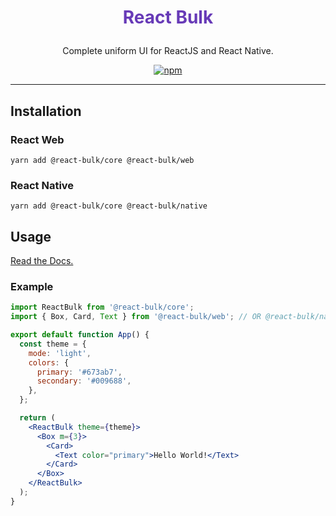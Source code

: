 <center>

# <p style="color: #673ab7;">React Bulk</p>
Complete uniform UI for ReactJS and React Native.

[![npm](https://img.shields.io/npm/v/@react-bulk/core.svg?color=%23673ab7)](https://www.npmjs.com/package/@react-bulk/core)

</center>

---

## Installation

### React Web
```shell
yarn add @react-bulk/core @react-bulk/web
```

### React Native
```shell
yarn add @react-bulk/core @react-bulk/native
```

## Usage
[Read the Docs.](https://github.com/caioedut/react-bulk/blob/main/docs/README.md)

### Example
```jsx
import ReactBulk from '@react-bulk/core';
import { Box, Card, Text } from '@react-bulk/web'; // OR @react-bulk/native

export default function App() {
  const theme = {
    mode: 'light',
    colors: {
      primary: '#673ab7',
      secondary: '#009688',
    },
  };

  return (
    <ReactBulk theme={theme}>
      <Box m={3}>
        <Card>
          <Text color="primary">Hello World!</Text>
        </Card>
      </Box>
    </ReactBulk>
  );
}
```
